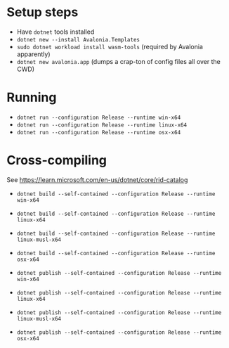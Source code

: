 # Setup steps

 - Have `dotnet` tools installed
 - `dotnet new --install Avalonia.Templates`
 - `sudo dotnet workload install wasm-tools` (required by Avalonia apparently)
 - `dotnet new avalonia.app` (dumps a crap-ton of config files all over the CWD)


# Running

 - `dotnet run --configuration Release --runtime win-x64`
 - `dotnet run --configuration Release --runtime linux-x64`
 - `dotnet run --configuration Release --runtime osx-x64`

# Cross-compiling

See https://learn.microsoft.com/en-us/dotnet/core/rid-catalog

 - `dotnet build --self-contained --configuration Release --runtime win-x64`
 - `dotnet build --self-contained --configuration Release --runtime linux-x64`
 - `dotnet build --self-contained --configuration Release --runtime linux-musl-x64`
 - `dotnet build --self-contained --configuration Release --runtime osx-x64`


 - `dotnet publish --self-contained --configuration Release --runtime win-x64`
 - `dotnet publish --self-contained --configuration Release --runtime linux-x64`
 - `dotnet publish --self-contained --configuration Release --runtime linux-musl-x64`
 - `dotnet publish --self-contained --configuration Release --runtime osx-x64`

